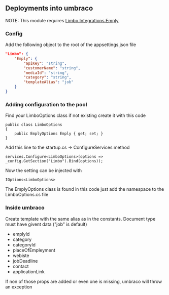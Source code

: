 ﻿## Deployments into umbraco

NOTE: This module requires [Limbo.Integrations.Emply](https://www.nuget.org/packages/Limbo.Integrations.Emply/1.0.0-beta002 "Bjerners package")

### Config

Add the following object to the root of the appsettings.json file
```json
"Limbo": {
    "Emply": {
        "apiKey": "string",
        "customerName": "string",
        "mediaId": "string",
        "category": "string",
        "templateAlias": "job"
    }
}
```

### Adding configuration to the pool

Find your LimboOptions class if not existing create it with this code
```CSharp
public class LimboOptions
{
    public EmplyOptions Emply { get; set; }
}
```
Add this line to the startup.cs -> ConfigureServices method
```CSharp
services.Configure<LimboOptions>(options => _config.GetSection("Limbo").Bind(options));
```

Now the setting can be injected with
```CSharp
IOptions<LimboOptions>
```
The EmplyOptions class is found in this code just add the namespace to the LimboOptions.cs file

### Inside umbraco

Create template with the same alias as in the constants. Document type must have givent data ("job" is default)
* emplyId
* category
* categoryId
* placeOfEmpleyment
* webiste
* jobDeadline
* contact
* applicationLink

If non of those props are added or even one is missing, umbraco will throw an exception